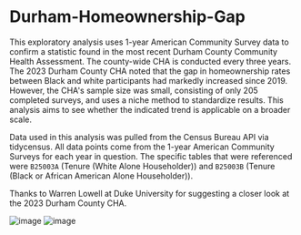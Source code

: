 # Durham-Homeownership-Gap

This exploratory analysis uses 1-year American Community Survey data to confirm a statistic found in the most recent Durham County Community Health Assessment. The county-wide CHA is conducted every three years. The 2023 Durham County CHA noted that the gap in homeownership rates between Black and white participants had markedly increased since 2019. However, the CHA's sample size was small, consisting of only 205 completed surveys, and uses a niche method to standardize results. This analysis aims to see whether the indicated trend is applicable on a broader scale. 

Data used in this analysis was pulled from the Census Bureau API via tidycensus. All data points come from the 1-year American Community Surveys for each year in question. The specific tables that were referenced were `B25003A` (Tenure (White Alone Householder)) and `B25003B` (Tenure (Black or African American Alone Householder)). 

Thanks to Warren Lowell at Duke University for suggesting a closer look at the 2023 Durham County CHA.

![image](https://github.com/umaxbhat/Durham-Homeownership-Gap/assets/83524853/c1e6a897-8ff1-4e87-8da4-c07b438f8b23) ![image](https://github.com/umaxbhat/Durham-Homeownership-Gap/assets/83524853/3731809b-3138-422d-973b-d8472c5c6d35)

